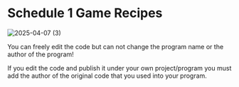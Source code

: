 # Schedule 1 Game Recipes

![2025-04-07 (3)](https://github.com/user-attachments/assets/de6a51be-f720-4c2c-b5b5-b96d280f2453)

You can freely edit the code but can not change the program name or the author of the program!

If you edit the code and publish it under your own project/program you must add the author of the original code that you used into your program.
